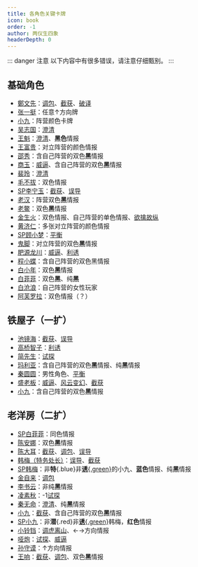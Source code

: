 ```yaml
---
title: 各角色关键卡牌
icon: book
order: -1
author: 两仪生四象
headerDepth: 0
---
```


::: danger 注意
以下内容中有很多错误，请注意仔细甄别。
:::

## 基础角色

- [鄭文先](../skills/base.md#z-鄭文先-日伪报社主编)：[调包](../card/card.md)、[截获](../card/card.md)、[破译](../card/card.md)
- [张一挺](../skills/base.md#z-张一挺-司令)：任意&uarr;方向牌
- [小九](../skills/base.md#x-小九-报童)：阵营颜色卡牌
- [吴志国](../skills/base.md#w-吴志国-剿匪大队长)：[澄清](../card/card.md)
- [王魁](../skills/base.md#w-王魁-黑帮打手)：[澄清](../card/card.md)、**黑色**情报
- [王富贵](../skills/base.md#w-王富贵-黑帮老大)：对立阵营的颜色情报
- [邵秀](../skills/base.md#s-邵秀-大家闺秀)：含自己阵营的双色**黑**情报
- [商玉](../skills/base.md#s-商玉-酒楼掌柜)：[威逼](../card/card.md)、含自己阵营的双色**黑**情报
- [裴玲](../skills/base.md#p-裴玲-电影明星)：[澄清](../card/card.md)
- [毛不拔](../skills/base.md#m-毛不拔-古董商人)：双色情报
- [SP李宁玉](../skills/base.md#l-李宁玉-sp-译电科科长)：[截获](../card/card.md)、[误导](../card/card.md)
- [老汉](../skills/base.md#l-老汉-裘家二太太)：阵营双色**黑**情报
- [老鳖](../skills/base.md#l-老鳖-香烟贩子)：双色**黑**情报
- [金生火](../skills/base.md#j-金生火-军机处处长)：双色情报、自己阵营的单色情报、[欲擒故纵](../card/card.md)
- [黄济仁](../skills/base.md#h-黄济仁-药铺大夫)：多张对立阵营的颜色情报
- [SP顾小梦](../skills/base.md#g-顾小梦-sp-译电科科员)：[平衡](../card/card.md)
- [鬼脚](../skills/base.md#g-鬼脚-黄包车夫)：对立阵营的双色**黑**情报
- [肥源龙川](../skills/base.md#f-肥原龙川-特务机关长)：[威逼](../card/card.md)、[利诱](../card/card.md)
- [程小蝶](../skills/base.md#c-程小蝶-花旦)：含自己阵营的双色黑情报
- [白小年](../skills/base.md#b-白小年-秘书)：双色**黑**情报
- [白菲菲](../skills/base.md#b-白菲菲-护士)：双色**黑**、纯**黑**
- [白沧浪](../skills/base.md#b-白沧浪-情场浪子)：自己阵营的女性玩家
- [阿芙罗拉](../skills/base.md#a-阿芙罗拉-赌场荷官)：双色情报（？）

## 铁屋子（一扩）

- [池镜海](../skills/extend1.md#c-池镜海-[破译](../card/card.md)专家)：[截获](../card/card.md)、[误导](../card/card.md)
- [高桥智子](../skills/extend1.md#g-高桥智子-艺伎)：[利诱](../card/card.md)
- [简先生](../skills/extend1.md#j-简先生-话剧演员)：[试探](../card/card.md)
- [玛利亚](../skills/extend1.md#m-玛利亚-修女)：含自己阵营的双色**黑**情报、纯**黑**情报
- [秦圆圆](../skills/extend1.md#q-秦圆圆-风尘侠女)：男性角色、[平衡](../card/card.md)
- [盛老板](../skills/extend1.md#s-盛老板-富商)：[威逼](../card/card.md)、[风云变幻](../card/card.md)、[截获](../card/card.md)
- [小九](../skills/extend1.md#x-小九-追梦少年)：含自己阵营的双色**黑**情报

## 老洋房（二扩）

- [SP白菲菲](../skills/extend2.md#b-白菲菲-sp-日本间谍)：同色情报
- [陈安娜](../skills/extend2.md#c-陈安娜-速记员)：双色**黑**情报
- [陈大耳](../skills/extend2.md#c-陈大耳-包打听)：[截获](../card/card.md)、[调包](../card/card.md)、[误导](../card/card.md)
- [韩梅（特务处长）](../skills/extend2.md#h-韩梅-特务处长)：[误导](../card/card.md)、[截获](../card/card.md)
- [SP韩梅](../skills/extend2.md#h-韩梅-sp-军统特务)：非**特**{.blue}非[**诱**{.green}](../card/secret_task.md)的小九、**蓝色**情报、纯**黑**情报
- [金自来](../skills/extend2.md#j-金自来-老千)：[调包](../card/card.md)
- [李书云](../skills/extend2.md#l-李书云-教授)：非纯**黑**情报
- [凌素秋](../skills/extend2.md#l-凌素秋-棋手)：-1[试探](../card/card.md)
- [秦无命](../skills/extend2.md#q-秦无命-死士)：[澄清](../card/card.md)、纯**黑**情报
- [小九](../skills/extend2.md#x-小九-反特砥柱)：[截获](../card/card.md)、含自己阵营的双色**黑**情报
- [SP小九](../skills/extend2.md#x-小九-sp-情报站长)：非**潜**{.red}非[**诱**{.green}](../card/secret_task.md)韩梅，**红色**情报
- [小铃铛](../skills/extend2.md#x-小铃铛-杂耍艺人)：[调虎离山](../card/card.md)、&larr;&rarr;方向情报
- [哑炮](../skills/extend2.md#y-哑炮-乞丐)：[试探](../card/card.md)、[威逼](../card/card.md)
- [孙守谟](../skills/extend2.md#非正式-孙守謨-参谋)：&uarr;方向情报
- [王响](../skills/extend2.md#非正式-王响-火车司机)：[截获](../card/card.md)、[调包](../card/card.md)、双色**黑**情报
